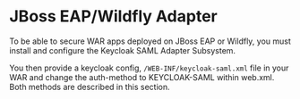 # JBoss EAP/Wildfly Adapter

To be able to secure WAR apps deployed on JBoss EAP or Wildfly, you must install and configure the Keycloak SAML Adapter Subsystem.

You then provide a keycloak config, `/WEB-INF/keycloak-saml.xml` file in your WAR and change the auth-method to KEYCLOAK-SAML within web.xml. Both methods are described in this section.
